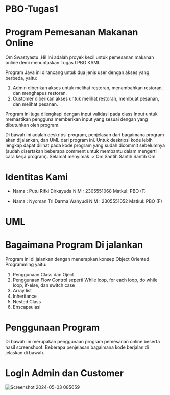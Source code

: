 # PBO-Tugas1

# Program Pemesanan Makanan Online
Om Swastyastu ,Hi! Ini adalah proyek kecil untuk pemesanan makanan online demi menuntaskan Tugas I PBO KAMI.

Program Java ini dirancang untuk dua jenis user dengan akses yang berbeda, yaitu:
1. Admin diberikan akses untuk melihat restoran, menambahkan restoran, dan menghapus restoran.
2. Customer diberikan akses untuk melihat restoran, membuat pesanan, dan melihat pesanan.

Program ini juga dilengkapi dengan input validasi pada class Input untuk memastikan pengguna memberikan input yang sesuai dengan yang dibutuhkan oleh program.

Di bawah ini adalah deskripsi program, penjelasan dari bagaimana program akan dijalankan, dan UML dari program ini. Untuk deskripsi kode lebih lengkap dapat dilihat pada kode program yang sudah dicommit sebelumnya (sudah disertakan beberapa comment untuk membantu dalam mengerti cara kerja program). Selamat menyimak :>
Om Santih Santih Santih Om

# Identitas Kami
* Nama  : Putu Rifki Dirkayuda
  NIM   : 2305551068
  Matkul: PBO (F)

* Nama  : Nyoman Tri Darma Wahyudi
  NIM   : 2305551052
  Matkul: PBO (F)

# UML

# Bagaimana Program Di jalankan
Program ini di jalankan dengan menerapkan konsep Object Oriented Programming yaitu:
1. Penggunaan Class dan Oject
2. Penggunaan Flow Control seperti While loop, for each loop, do while loop, if-else, dan switch case
3. Array list
4. Inheritance
5. Nested Class
6. Enscapsulasi

# Penggunaan Program
Di bawah ini merupakan penggunaan program pemesanan online beserta hasil screenshoot. Beberapa penjelasan bagaimana kode berjalan di jelaskan di bawah.
# Login Admin dan Customer
![Screenshot 2024-05-03 085659](https://github.com/tridarma6/PBO-Tugas1/assets/146802115/1e7b29ca-4f7b-4e38-9f52-6ed91c746c3f)



